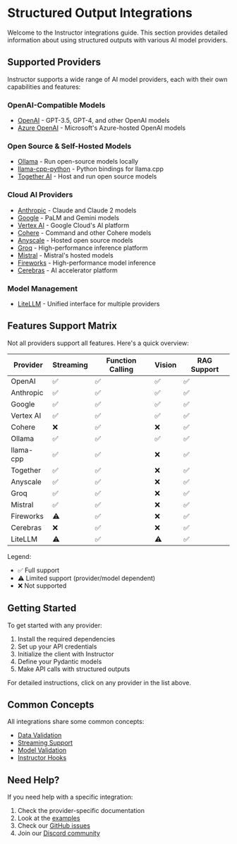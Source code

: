 # Structured Output Integrations

Welcome to the Instructor integrations guide. This section provides detailed information about using structured outputs with various AI model providers.

## Supported Providers

Instructor supports a wide range of AI model providers, each with their own capabilities and features:

### OpenAI-Compatible Models
- [OpenAI](./openai.md) - GPT-3.5, GPT-4, and other OpenAI models
- [Azure OpenAI](./azure.md) - Microsoft's Azure-hosted OpenAI models

### Open Source & Self-Hosted Models
- [Ollama](./ollama.md) - Run open-source models locally
- [llama-cpp-python](./llama-cpp-python.md) - Python bindings for llama.cpp
- [Together AI](./together.md) - Host and run open source models

### Cloud AI Providers
- [Anthropic](./anthropic.md) - Claude and Claude 2 models
- [Google](./google.md) - PaLM and Gemini models
- [Vertex AI](./vertexai.md) - Google Cloud's AI platform
- [Cohere](./cohere.md) - Command and other Cohere models
- [Anyscale](./anyscale.md) - Hosted open source models
- [Groq](./groq.md) - High-performance inference platform
- [Mistral](./mistral.md) - Mistral's hosted models
- [Fireworks](./fireworks.md) - High-performance model inference
- [Cerebras](./cerebras.md) - AI accelerator platform

### Model Management
- [LiteLLM](./litellm.md) - Unified interface for multiple providers

## Features Support Matrix

Not all providers support all features. Here's a quick overview:

| Provider | Streaming | Function Calling | Vision | RAG Support |
|----------|-----------|------------------|---------|-------------|
| OpenAI | ✅ | ✅ | ✅ | ✅ |
| Anthropic | ✅ | ✅ | ✅ | ✅ |
| Google | ✅ | ✅ | ✅ | ✅ |
| Vertex AI | ✅ | ✅ | ✅ | ✅ |
| Cohere | ❌ | ✅ | ❌ | ✅ |
| Ollama | ✅ | ✅ | ✅ | ✅ |
| llama-cpp | ✅ | ✅ | ❌ | ✅ |
| Together | ✅ | ✅ | ❌ | ✅ |
| Anyscale | ✅ | ✅ | ❌ | ✅ |
| Groq | ✅ | ✅ | ❌ | ✅ |
| Mistral | ✅ | ✅ | ❌ | ✅ |
| Fireworks | ⚠️ | ✅ | ❌ | ✅ |
| Cerebras | ❌ | ✅ | ❌ | ✅ |
| LiteLLM | ⚠️ | ✅ | ⚠️ | ✅ |

Legend:
- ✅ Full support
- ⚠️ Limited support (provider/model dependent)
- ❌ Not supported

## Getting Started

To get started with any provider:

1. Install the required dependencies
2. Set up your API credentials
3. Initialize the client with Instructor
4. Define your Pydantic models
5. Make API calls with structured outputs

For detailed instructions, click on any provider in the list above.

## Common Concepts

All integrations share some common concepts:

- [Data Validation](../concepts/validation.md)
- [Streaming Support](../concepts/partial.md)
- [Model Validation](../concepts/models.md)
- [Instructor Hooks](../concepts/hooks.md)

## Need Help?

If you need help with a specific integration:

1. Check the provider-specific documentation
2. Look at the [examples](../examples/index.md)
3. Check our [GitHub issues](https://github.com/jxnl/instructor/issues)
4. Join our [Discord community](https://discord.gg/CV8sPM5k5Y)
